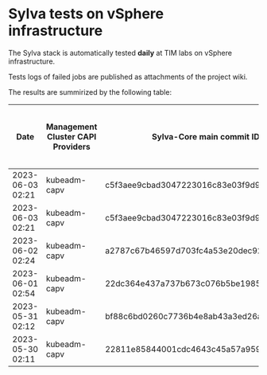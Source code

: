 # Sylva tests on vSphere infrastructure

The Sylva stack is automatically tested **daily** at TIM labs on vSphere infrastructure.

Tests logs of failed jobs are published as attachments of the project wiki.

The results are summirized by the following table:

| Date                      | Management Cluster CAPI Providers | Sylva-Core main commit ID        | Result                                       | Test logs (only for failed tests) |
|---------------------------|-----------------------------------|----------------------------------|----------------------------------------------|-----------------------------------|
|2023-06-03 02:21|kubeadm-capv|c5f3aee9cbad3047223016c83e03f9d92cc3a10a|:white_check_mark: success||
|2023-06-03 02:21|kubeadm-capv|c5f3aee9cbad3047223016c83e03f9d92cc3a10a|:white_check_mark: success||
|2023-06-02 02:24|kubeadm-capv|a2787c67b46597d703fc4a53e20dec92e62787bb|:white_check_mark: success||
|2023-06-01 02:54|kubeadm-capv|22dc364e437a737b673c076b5be19858b88c0413|:x: failed||
|2023-05-31 02:12|kubeadm-capv|bf88c6bd0260c7736b4e8ab43a3ed26ad76023de|:white_check_mark: success||
|2023-05-30 02:11|kubeadm-capv|22811e85844001cdc4643c45a57a9599e74909f8|:white_check_mark: success||

